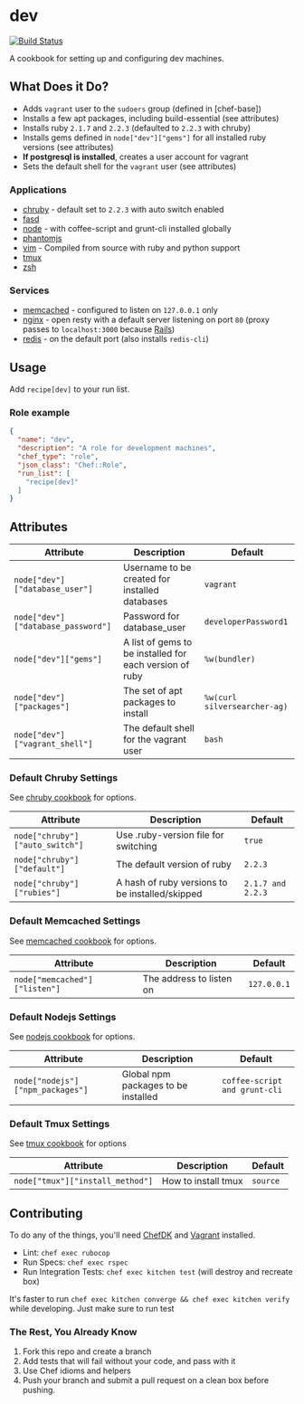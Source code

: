 # dev
[![Build Status](https://travis-ci.org/sweeperio/chef-dev.svg?branch=master)](https://travis-ci.org/sweeperio/chef-dev)

A cookbook for setting up and configuring dev machines.

## What Does it Do?

* Adds `vagrant` user to the `sudoers` group (defined in [chef-base])
* Installs a few apt packages, including build-essential (see attributes)
* Installs ruby `2.1.7` and `2.2.3` (defaulted to `2.2.3` with chruby)
* Installs gems defined in `node["dev"]["gems"]` for all installed ruby versions (see attributes)
* **If postgresql is installed**, creates a user account for vagrant
* Sets the default shell for the `vagrant` user (see attributes)

[chef base]: https://github.com/sweeperio/chef-base

### Applications

* [chruby] - default set to `2.2.3` with auto switch enabled
* [fasd]
* [node] - with coffee-script and grunt-cli installed globally
* [phantomjs]
* [vim] - Compiled from source with ruby and python support
* [tmux]
* [zsh]

[chruby]: https://github.com/postmodern/chruby
[fasd]: https://github.com/clvv/fasd
[node]: https://nodejs.org/
[phantomjs]: http://phantomjs.org/
[vim]: http://www.vim.org/
[tmux]: https://tmux.github.io/
[zsh]: http://www.zsh.org/

### Services

* [memcached] - configured to listen on `127.0.0.1` only
* [nginx] - open resty with a default server listening on port `80` (proxy passes to `localhost:3000` because [Rails])
* [redis] - on the default port (also installs `redis-cli`)

[memcached]: http://memcached.org/
[nginx]: https://openresty.org/
[Rails]: http://rubyonrails.org/
[redis]: http://redis.io/

## Usage

Add `recipe[dev]` to your run list.

### Role example

```json
{
  "name": "dev",
  "description": "A role for development machines",
  "chef_type": "role",
  "json_class": "Chef::Role",
  "run_list": [
    "recipe[dev]"
  ]
}
```

## Attributes

Attribute|Description|Default
---------|-----------|-------
`node["dev"]["database_user"]` | Username to be created for installed databases | `vagrant`
`node["dev"]["database_password"]` | Password for database_user | `developerPassword1`
`node["dev"]["gems"]` | A list of gems to be installed for each version of ruby | `%w(bundler)`
`node["dev"]["packages"]` | The set of apt packages to install | `%w(curl silversearcher-ag)`
`node["dev"]["vagrant_shell"]` | The default shell for the vagrant user | `bash`

### Default Chruby Settings

See [chruby cookbook] for options.

Attribute|Description|Default
---------|-----------|-------
`node["chruby"]["auto_switch"]` | Use .ruby-version file for switching | `true`
`node["chruby"]["default"]` | The default version of ruby | `2.2.3`
`node["chruby"]["rubies"]` | A hash of ruby versions to be installed/skipped | `2.1.7 and 2.2.3`

[chruby cookbook]: https://github.com/Atalanta/chef-chruby

### Default Memcached Settings

See [memcached cookbook] for options.

Attribute|Description|Default
---------|-----------|-------
`node["memcached"]["listen"]` | The address to listen on | `127.0.0.1`

[memcached cookbook]: https://github.com/chef-cookbooks/memcached

### Default Nodejs Settings

See [nodejs cookbook] for options.

Attribute|Description|Default
---------|-----------|-------
`node["nodejs"]["npm_packages"]` | Global npm packages to be installed | `coffee-script and grunt-cli`

[nodejs cookbook]: https://github.com/redguide/nodejs

### Default Tmux Settings

See [tmux cookbook] for options

Attribute|Description|Default
---------|-----------|-------
`node["tmux"]["install_method"]` | How to install tmux | `source`

[tmux cookbook]: https://github.com/stevendanna/tmux

## Contributing

To do any of the things, you'll need [ChefDK] and [Vagrant] installed.

* Lint: `chef exec rubocop`
* Run Specs: `chef exec rspec`
* Run Integration Tests: `chef exec kitchen test` (will destroy and recreate box)

It's faster to run `chef exec kitchen converge && chef exec kitchen verify` while developing. Just make sure to run test

### The Rest, You Already Know

1. Fork this repo and create a branch
1. Add tests that will fail without your code, and pass with it
1. Use Chef idioms and helpers
1. Push your branch and submit a pull request
on a clean box before pushing.

[ChefDK]: https://downloads.chef.io/chef-dk/
[Vagrant]: https://www.vagrantup.com/
